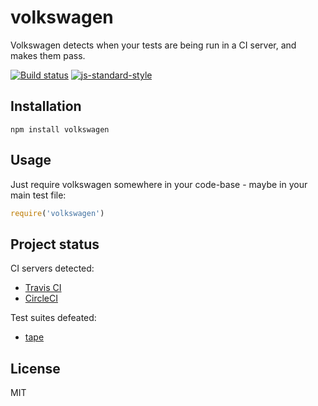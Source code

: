 # volkswagen

Volkswagen detects when your tests are being run in a CI server, and
makes them pass.

[![Build status](https://travis-ci.org/watson/volkswagen.svg?branch=master)](https://travis-ci.org/watson/volkswagen)
[![js-standard-style](https://img.shields.io/badge/code%20style-standard-brightgreen.svg?style=flat)](https://github.com/feross/standard)

## Installation

```
npm install volkswagen
```

## Usage

Just require volkswagen somewhere in your code-base - maybe in your main
test file:

```js
require('volkswagen')
```

## Project status

CI servers detected:

- [Travis CI](http://travis-ci.org)
- [CircleCI](http://circleci.com)

Test suites defeated:

- [tape](https://github.com/substack/tape)

## License

MIT
